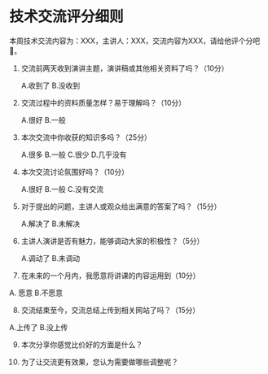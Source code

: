# 技术交流评分细则

本周技术交流内容为：XXX，主讲人：XXX，交流内容为XXX，请给他评个分吧🙂。

1. 交流前两天收到演讲主题，演讲稿或其他相关资料了吗？（10分）
   
   A.收到了  B.没收到
   
2. 交流过程中的资料质量怎样？易于理解吗？（10分）

   A.很好    B.一般
   
3. 本次交流中你收获的知识多吗？（25分）

   A.很多    B.一般  C.很少   D.几乎没有
   
4. 本次交流讨论氛围好吗？（10分）

   A.很好   B.一般  C.没有交流
   
5. 对于提出的问题，主讲人或观众给出满意的答案了吗？（15分） 
   
   A.解决了  B.未解决
   
6. 主讲人演讲是否有魅力，能够调动大家的积极性？（5分）

   A.调动了   B.未调动
   
7. 在未来的一个月内，我愿意将讲课的内容运用到（10分）

  A. 愿意    B.不愿意
  
8. 交流结束至今，交流总结上传到相关网站了吗？（15分）

  A.上传了  B.没上传
  
9. 本次分享你感觉比价好的方面是什么？

10. 为了让交流更有效果，您认为需要做哪些调整呢？
 
  


